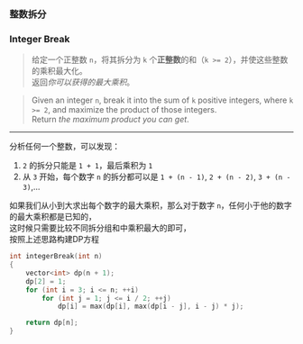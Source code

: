 ### 整数拆分
### Integer Break

> 给定一个正整数 `n`，将其拆分为 `k` 个**正整数**的和（`k >= 2`），并使这些整数的乘积最大化。  
> 返回*你可以获得的最大乘积*。  

> Given an integer `n`, break it into the sum of `k` positive integers, where `k >= 2`, and maximize the product of those integers.  
> Return *the maximum product you can get*.  

----------

分析任何一个整数，可以发现：  
1. `2` 的拆分只能是 `1 + 1`，最后乘积为 `1`   
2. 从 `3` 开始，每个数字 `n` 的拆分都可以是 `1 + (n - 1)`, `2 + (n - 2)`, `3 + (n - 3)`,...  

如果我们从小到大求出每个数字的最大乘积，那么对于数字 `n`，任何小于他的数字的最大乘积都是已知的，  
这时候只需要比较不同拆分组和中乘积最大的即可，  
按照上述思路构建DP方程  

```cpp
int integerBreak(int n)
{
    vector<int> dp(n + 1);
    dp[2] = 1;
    for (int i = 3; i <= n; ++i)
        for (int j = 1; j <= i / 2; ++j)
            dp[i] = max(dp[i], max(dp[i - j], i - j) * j);

    return dp[n];
}
```
